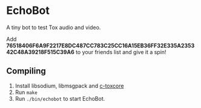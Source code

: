 # EchoBot

A tiny bot to test Tox audio and video.

Add
__76518406F6A9F2217E8DC487CC783C25CC16A15EB36FF32E335A235342C48A39218F515C39A6__
to your friends list and give it a spin!

## Compiling

1. Install libsodium, libmsgpack and
   [c-toxcore](https://github.com/TokTok/c-toxcore)
2. Run ``make``
3. Run ``./bin/echobot`` to start EchoBot.
